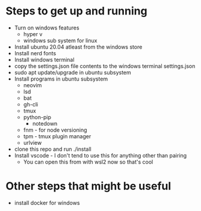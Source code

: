 # Steps to get up and running
- Turn on windows features
  - hyper v
  - windows sub system for linux
- Install ubuntu 20.04 atleast from the windows store
- Install nerd fonts
- Install windows terminal
- copy the settings.json file contents to the windows terminal settings.json
- sudo apt update/upgrade in ubuntu subsystem
- Install programs in ubuntu subsystem
  - neovim
  - lsd
  - bat
  - gh-cli
  - tmux
  - python-pip
    - notedown
  - fnm - for node versioning
  - tpm - tmux plugin manager
  - urlview
- clone this repo and run ./install
- Install vscode - I don't tend to use this for anything other than pairing
  - You can open this from with wsl2 now so that's cool

# Other steps that might be useful
- install docker for windows

